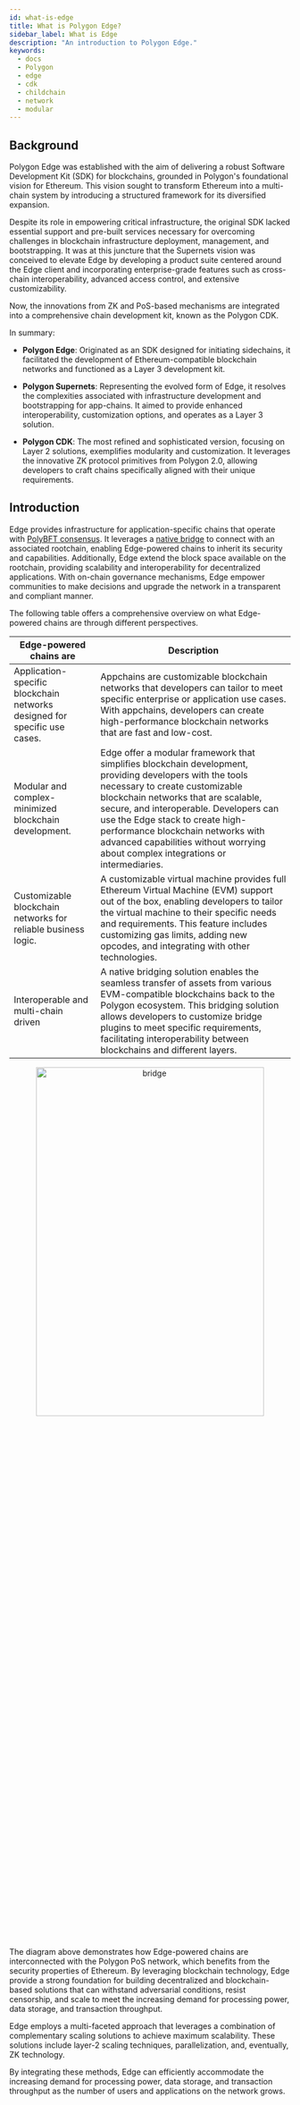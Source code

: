 ```yaml
---
id: what-is-edge
title: What is Polygon Edge?
sidebar_label: What is Edge
description: "An introduction to Polygon Edge."
keywords:
  - docs
  - Polygon
  - edge
  - cdk
  - childchain
  - network
  - modular
---
```


## Background

Polygon Edge was established with the aim of delivering a robust Software Development Kit (SDK) for blockchains, grounded in Polygon's foundational vision for Ethereum. This vision sought to transform Ethereum into a multi-chain system by introducing a structured framework for its diversified expansion.

Despite its role in empowering critical infrastructure, the original SDK lacked essential support and pre-built services necessary for overcoming challenges in blockchain infrastructure deployment, management, and bootstrapping. It was at this juncture that the Supernets vision was conceived to elevate Edge by developing a product suite centered around the Edge client and incorporating enterprise-grade features such as cross-chain interoperability, advanced access control, and extensive customizability.

Now, the innovations from ZK and PoS-based mechanisms are integrated into a comprehensive chain development kit, known as the Polygon CDK.

In summary:

- **Polygon Edge**: Originated as an SDK designed for initiating sidechains, it facilitated the development of Ethereum-compatible blockchain networks and functioned as a Layer 3 development kit.

- **Polygon Supernets**: Representing the evolved form of Edge, it resolves the complexities associated with infrastructure development and bootstrapping for app-chains. It aimed to provide enhanced interoperability, customization options, and operates as a Layer 3 solution.

- **Polygon CDK**: The most refined and sophisticated version, focusing on Layer 2 solutions, exemplifies modularity and customization. It leverages the innovative ZK protocol primitives from Polygon 2.0, allowing developers to craft chains specifically aligned with their unique requirements.

## Introduction

Edge provides infrastructure for application-specific chains that operate with [PolyBFT consensus](/docs/cdk/edge/design/consensus/polybft/overview.md). It leverages a [native bridge](/docs/cdk/edge/design/bridge/overview.md) to connect with an associated rootchain, enabling Edge-powered chains to inherit its security and capabilities. Additionally, Edge extend the block space available on the rootchain, providing scalability and interoperability for decentralized applications. With on-chain governance mechanisms, Edge empower communities to make decisions and upgrade the network in a transparent and compliant manner.

The following table offers a comprehensive overview on what Edge-powered chains are through different perspectives.

| Edge-powered chains are | Description |
|-----------|-------------|
| Application-specific blockchain networks designed for specific use cases. | Appchains are customizable blockchain networks that developers can tailor to meet specific enterprise or application use cases. With appchains, developers can create high-performance blockchain networks that are fast and low-cost. |
| Modular and complex-minimized blockchain development. | Edge offer a modular framework that simplifies blockchain development, providing developers with the tools necessary to create customizable blockchain networks that are scalable, secure, and interoperable. Developers can use the Edge stack to create high-performance blockchain networks with advanced capabilities without worrying about complex integrations or intermediaries. |
| Customizable blockchain networks for reliable business logic. | A customizable virtual machine provides full Ethereum Virtual Machine (EVM) support out of the box, enabling developers to tailor the virtual machine to their specific needs and requirements. This feature includes customizing gas limits, adding new opcodes, and integrating with other technologies. |
| Interoperable and multi-chain driven | A native bridging solution enables the seamless transfer of assets from various EVM-compatible blockchains back to the Polygon ecosystem. This bridging solution allows developers to customize bridge plugins to meet specific requirements, facilitating interoperability between blockchains and different layers. |

<div align="center">
  <img src="/img/edge/supernets-together.excalidraw.png" alt="bridge" width="90%" height="40%" />
</div>

The diagram above demonstrates how Edge-powered chains are interconnected with the Polygon PoS network, which benefits from the security properties of Ethereum. By leveraging blockchain technology, Edge provide a strong foundation for building decentralized and blockchain-based solutions that can withstand adversarial conditions, resist censorship, and scale to meet the increasing demand for processing power, data storage, and transaction throughput.

Edge employs a multi-faceted approach that leverages a combination of complementary scaling solutions to achieve maximum scalability. These solutions include layer-2 scaling techniques, parallelization, and, eventually, ZK technology.

By integrating these methods, Edge can efficiently accommodate the increasing demand for processing power, data storage, and transaction throughput as the number of users and applications on the network grows.
